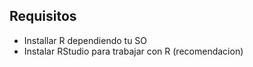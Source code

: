 ## Requisitos
- Installar R dependiendo tu SO
- Instalar RStudio para trabajar con R (recomendacion)
